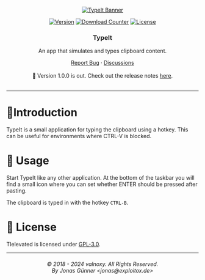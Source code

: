 <div align="center">

  <!-- PROJECT LOGO -->
  <br />
    <a href="https://github.com/valnoxy/typeit">
      <img src="https://dl.exploitox.de/bucker/gh-banner-bucker-typeit.png" alt="TypeIt Banner">
    </a>
  <br />

  [![Version][version-shield]][version-url]
  [![Download Counter][downloads-shield]][downloads-url]
  [![License][license-shield]][license-url]
</div>

[version-shield]: https://img.shields.io/github/v/release/valnoxy/typeit?color=9565F6
[version-url]: https://github.com/valnoxy/typeit/releases

[downloads-shield]: https://img.shields.io/github/downloads/valnoxy/typeit/total.svg?color=431D93
[downloads-url]: https://github.com/valnoxy/typeit/releases

[license-shield]: https://img.shields.io/github/license/valnoxy/typeit?color=9565F6
[license-url]: https://img.shields.io/github/license/valnoxy/typeit

<div align="center">
  <h3 align="center">TypeIt</h3>
  <p align="center">
    <p>An app that simulates and types clipboard content.</p>
    <a href="https://github.com/valnoxy/typeit/issues">Report Bug</a>
    ·
    <a href="https://github.com/valnoxy/typeit/discussions/">Discussions</a>
    <br />
    <br />
    🎉 Version 1.0.0 is out. Check out the release notes
    <a href="https://github.com/valnoxy/typeit/releases">here</a>.
    <br />
    <br />
  </p>
</div>

---

# 🚀Introduction
TypeIt is a small application for typing the clipboard using a hotkey. This can be useful for environments where CTRL-V is blocked.

# 🤸 Usage
Start TypeIt like any other application. At the bottom of the taskbar you will find a small icon where you can set whether ENTER should be pressed after pasting.

The clipboard is typed in with the hotkey ```CTRL-B```.

# 🧾 License
TIelevated is licensed under [GPL-3.0](https://github.com/valnoxy/TIelevated/blob/main/LICENSE).

<hr>
<h6 align="center">© 2018 - 2024 valnoxy. All Rights Reserved. 
<br>
By Jonas Günner &lt;jonas@exploitox.de&gt;</h6>